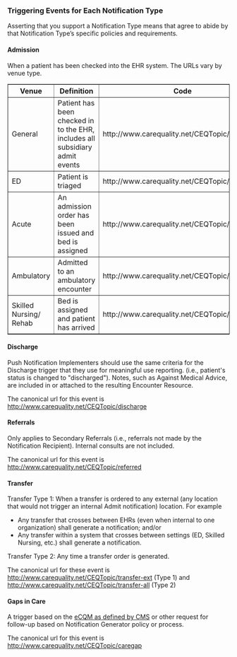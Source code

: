 ### Triggering Events for Each Notification Type

Asserting that you support a Notification Type means that agree to abide by that Notification Type’s specific policies and requirements.

#### Admission
When a patient has been checked into the EHR system.  The URLs vary by venue type.

<table border="1">
<thead>
<tr>
<th>Venue</th>
<th>Definition</th>
<th>Code</th>
</tr>
</thead>
<tbody>
<tr>
<td>General</td>
<td>Patient has been checked in to the EHR, includes all subsidiary admit events</td>
<td>http://www.carequality.net/CEQTopic/admit</td>
</tr>
<tr>
<td>ED</td>
<td>Patient is triaged</td>
<td>http://www.carequality.net/CEQTopic/edadmit</td>
</tr>
<tr>
<td>Acute</td>
<td>An admission order has been issued and bed is assigned</td>
<td>http://www.carequality.net/CEQTopic/acadmit</td>
</tr>
<tr>
<td>Ambulatory</td>
<td>Admitted to an ambulatory encounter</td>
<td>http://www.carequality.net/CEQTopic/ambadmit</td>
</tr>
<tr>
<td>Skilled Nursing/<br> Rehab</td>
<td>Bed is assigned and patient has arrived</td>
<td>http://www.carequality.net/CEQTopic/snradmit</td>
</tr>
</tbody>
</table>

#### Discharge
Push Notification Implementers should use the same criteria for the Discharge trigger that they use for meaningful use reporting.  (i.e., patient's status is changed to "discharged"). Notes, such as Against Medical Advice, are included in or attached to the resulting Encounter Resource.

The canonical url for this event is http://www.carequality.net/CEQTopic/discharge

#### Referrals
Only applies to Secondary Referrals (i.e., referrals not made by the Notification Recipient).  Internal consults are not included.

The canonical url for this event is http://www.carequality.net/CEQTopic/referred

#### Transfer
Transfer Type 1: When a transfer is ordered to any external (any location that would not trigger an internal Admit notification) location. For example
* Any transfer that crosses between EHRs (even when internal to one organization) shall generate a notification; and/or
* Any transfer within a system that crosses between settings (ED, Skilled Nursing, etc.) shall generate a notification.

Transfer Type 2: Any time a transfer order is generated.

The canonical url for these event is http://www.carequality.net/CEQTopic/transfer-ext (Type 1) and  http://www.carequality.net/CEQTopic/transfer-all (Type 2)

#### Gaps in Care
A trigger based on the [eCQM as defined by CMS](https://www.cms.gov/Regulations-and-Guidance/Legislation/EHRIncentivePrograms/ClinicalQualityMeasures "Electronic Clinical Quality Measures Basics") or other request for follow-up based on Notification Generator policy or process.

The canonical url for this event is http://www.carequality.net/CEQTopic/caregap
